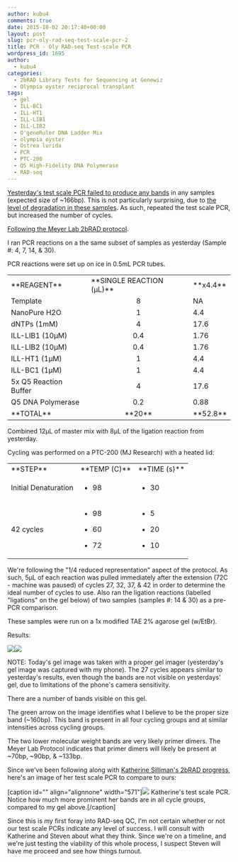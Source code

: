 ```yaml
---
author: kubu4
comments: true
date: 2015-10-02 20:17:40+00:00
layout: post
slug: pcr-oly-rad-seq-test-scale-pcr-2
title: PCR - Oly RAD-seq Test-scale PCR
wordpress_id: 1695
author:
  - kubu4
categories:
  - 2bRAD Library Tests for Sequencing at Genewiz
  - Olympia oyster reciprocal transplant
tags:
  - gel
  - ILL-BC1
  - ILL-HT1
  - ILL-LIB1
  - ILL-LIB2
  - O'geneRuler DNA Ladder Mix
  - olympia oyster
  - Ostrea lurida
  - PCR
  - PTC-200
  - Q5 High-Fidelity DNA Polymerase
  - RAD-seq
---
```


[Yesterday's test scale PCR failed to produce any bands](2015/10/01/pcr-oly-rad-seq-test-scale-pcr.html) in any samples (expected size of ~166bp). This is not particularly surprising, due to [the level of degradation in these samples](2015/09/17/agarose-gel-olympia-oyster-whole-body-gdna-integrity-check.html). As such, repeated the test scale PCR, but increased the number of cycles.

[Following the Meyer Lab 2bRAD protocol](httpss://github.com/sr320/LabDocs/blob/master/protocols/External_Protocols/2bRAD_11Aug2015.pdf).

I ran PCR reactions on a the same subset of samples as yesterday (Sample #: 4, 7, 14, & 30).

PCR reactions were set up on ice in 0.5mL PCR tubes.

<table >
<tbody >
<tr >

<td >**REAGENT**
</td>

<td >**SINGLE REACTION (μL)**
</td>

<td >**x4.4**
</td>
</tr>
<tr >

<td >Template
</td>

<td style="text-align: center;" >8
</td>

<td >NA
</td>
</tr>
<tr >

<td >NanoPure H2O
</td>

<td style="text-align: center;" >1
</td>

<td >4.4
</td>
</tr>
<tr >

<td >dNTPs (1mM)
</td>

<td style="text-align: center;" >4
</td>

<td >17.6
</td>
</tr>
<tr >

<td >ILL-LIB1 (10μM)
</td>

<td style="text-align: center;" >0.4
</td>

<td >1.76
</td>
</tr>
<tr >

<td >ILL-LIB2 (10μM)
</td>

<td style="text-align: center;" >0.4
</td>

<td >1.76
</td>
</tr>
<tr >

<td >ILL-HT1 (1μM)
</td>

<td style="text-align: center;" >1
</td>

<td >4.4
</td>
</tr>
<tr >

<td >ILL-BC1 (1μM)
</td>

<td style="text-align: center;" >1
</td>

<td >4.4
</td>
</tr>
<tr >

<td >5x Q5 Reaction Buffer
</td>

<td style="text-align: center;" >4
</td>

<td >17.6
</td>
</tr>
<tr >

<td >Q5 DNA Polymerase
</td>

<td style="text-align: center;" >0.2
</td>

<td >0.88
</td>
</tr>
<tr >

<td >**TOTAL**
</td>

<td style="text-align: center;" >**20**
</td>

<td >**52.8**
</td>
</tr>
</tbody>
</table>



Combined 12μL of master mix with 8μL of the ligation reaction from yesterday.

Cycling was performed on a PTC-200 (MJ Research) with a heated lid:

<table >
<tbody >
<tr >

<td >**STEP**
</td>

<td style="text-align: left;" >**TEMP (C)**
</td>

<td >**TIME (s)**
</td>
</tr>
<tr >

<td >Initial Denaturation
</td>

<td >



    
  * 98



</td>

<td >



    
  * 30



</td>
</tr>
<tr >

<td >42 cycles
</td>

<td >



    
  * 98

    
  * 60

    
  * 72



</td>

<td >



    
  * 5

    
  * 20

    
  * 10



</td>
</tr>
</tbody>
</table>

We're following the "1/4 reduced representation" aspect of the protocol. As such, 5μL of each reaction was pulled immediately after the extension (72C - machine was paused) of cycles 27, 32, 37, & 42 in order to determine the ideal number of cycles to use. Also ran the ligation reactions (labelled "ligations" on the gel below) of two samples (samples #: 14 & 30) as a pre-PCR comparison.

These samples were run on a 1x modified TAE 2% agarose gel (w/EtBr).

Results:

[![](httpss://raw.githubusercontent.com/sr320/LabDocs/master/protocols/Commercial_Protocols/ThermoFisher_OgeneRuler_DNA_Ladder_Mix_F100439.jpg)](https://raw.githubusercontent.com/sr320/LabDocs/master/protocols/Commercial_Protocols/ThermoFisher_OgeneRuler_DNA_Ladder_Mix_F100439.jpg)[![](http://eagle.fish.washington.edu/Arabidopsis/20151002_oly_RAD_gel.jpg)](http://eagle.fish.washington.edu/Arabidopsis/20151002_oly_RAD_gel.jpg)





















NOTE: Today's gel image was taken with a proper gel imager (yesterday's gel image was captured with my phone). The 27 cycles appears similar to yesterday's results, even though the bands are not visible on yesterdays' gel, due to limitations of the phone's camera sensitivity.

There are a number of bands visible on this gel.

The green arrow on the image identifies what I believe to be the proper size band (~160bp). This band is present in all four cycling groups and at similar intensities across cycling groups.

The two lower molecular weight bands are very likely primer dimers. The Meyer Lab Protocol indicates that primer dimers will likely be present at ~70bp, ~90bp, & ~133bp.

Since we've been following along with [Katherine Silliman's 2bRAD progress](https://marinegenes.com/2015/09/23/tuesday-92215/), here's an image of her test scale PCR to compare to ours:

[caption id="" align="alignnone" width="571"][![](httpss://marinegenes.files.wordpress.com/2015/09/9_22_15.jpg)](https://marinegenes.files.wordpress.com/2015/09/9_22_15.jpg) Katherine's test scale PCR. Notice how much more prominent her bands are in all cycle groups, compared to my gel above.[/caption]



Since this is my first foray into RAD-seq QC, I'm not certain whether or not our test scale PCRs indicate any level of success. I will consult with Katherine and Steven about what they think. Since we're on a timeline, and we're just testing the viability of this whole process, I suspect Steven will have me proceed and see how things turnout.
